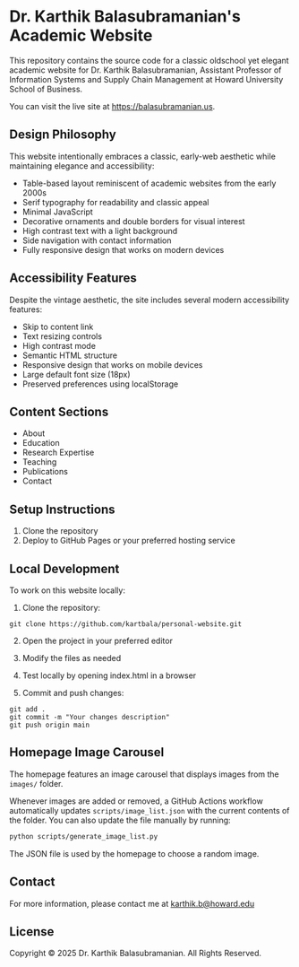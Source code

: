 # Dr. Karthik Balasubramanian's Academic Website

This repository contains the source code for a classic oldschool yet elegant academic website for Dr. Karthik Balasubramanian, Assistant Professor of Information Systems and Supply Chain Management at Howard University School of Business.

You can visit the live site at <https://balasubramanian.us>.

## Design Philosophy

This website intentionally embraces a classic, early-web aesthetic while maintaining elegance and accessibility:

- Table-based layout reminiscent of academic websites from the early 2000s
- Serif typography for readability and classic appeal
- Minimal JavaScript
- Decorative ornaments and double borders for visual interest
- High contrast text with a light background
- Side navigation with contact information
- Fully responsive design that works on modern devices

## Accessibility Features

Despite the vintage aesthetic, the site includes several modern accessibility features:

- Skip to content link
- Text resizing controls
- High contrast mode
- Semantic HTML structure
- Responsive design that works on mobile devices
- Large default font size (18px)
- Preserved preferences using localStorage

## Content Sections

- About
- Education
- Research Expertise
- Teaching
- Publications
- Contact

## Setup Instructions

1. Clone the repository
2. Deploy to GitHub Pages or your preferred hosting service

## Local Development

To work on this website locally:

1. Clone the repository:
```
git clone https://github.com/kartbala/personal-website.git
```

2. Open the project in your preferred editor

3. Modify the files as needed

4. Test locally by opening index.html in a browser

5. Commit and push changes:
```
git add .
git commit -m "Your changes description"
git push origin main
```

## Homepage Image Carousel

The homepage features an image carousel that displays images from the `images/` folder.

Whenever images are added or removed, a GitHub Actions workflow automatically updates `scripts/image_list.json` with the current contents of the folder. You can also update the file manually by running:
```bash
python scripts/generate_image_list.py
```
The JSON file is used by the homepage to choose a random image.

## Contact

For more information, please contact me at karthik.b@howard.edu

## License

Copyright © 2025 Dr. Karthik Balasubramanian. All Rights Reserved.
